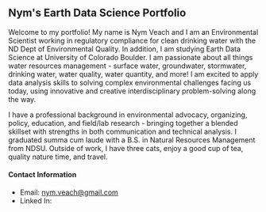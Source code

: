 ## Nym's Earth Data Science Portfolio
Welcome to my portfolio! My name is Nym Veach and I am an Environmental Scientist working in regulatory compliance for clean drinking water with the ND Dept of Environmental Quality.  In addition,  I am studying Earth Data Science at University of Colorado Boulder. I am passionate about all things water resources management - surface water, groundwater, stormwater, drinking water, water quality, water quantity, and more! I am excited to apply data analysis skills to solving complex environmental challenges facing us today, using innovative and creative interdisciplinary problem-solving along the way.

I have a professional background in environmental advocacy, organizing, policy, education, and field/lab research - bringing together a blended skillset with strengths in both communication and technical analysis. I graduated summa cum laude with a B.S. in Natural Resources Management from NDSU. Outside of work, I have three cats, enjoy a good cup of tea, quality nature time, and travel. 

#### Contact Information
* Email: nym.veach@gmail.com
* Linked In:
